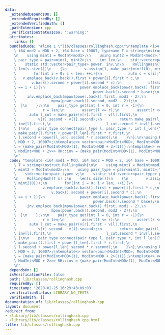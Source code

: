 ```yaml
---
data:
  _extendedDependsOn: []
  _extendedRequiredBy: []
  _extendedVerifiedWith: []
  _pathExtension: cpp
  _verificationStatusIcon: ':warning:'
  attributes:
    links: []
  bundledCode: "#line 1 \"lib/classes/rollinghash.cpp\"\ntemplate <i64 mod1 = MOD,\
    \ i64 mod2 = MOD + 2, i64 base = 10007, typename T = string>\nstruct RollingHash{\n\
    \n    using mint1 = ModInt<mod1>;\n    using mint2 = ModInt<mod2>;\n    using\
    \ pair_type = pair<mint1, mint2>;\n    int len;\n    std::vector<pair_type> v;\n\
    \    static std::vector<pair_type> power, inv;\n\n    RollingHash(T s) :\n   \
    \ len(s.size())\n    {\n        v.assign(1, make_pair(mint1(0), mint2(0)));\n\
    \        for(int i = 0; i < len; ++i){\n            auto c = s[i];\n         \
    \   v.emplace_back(v.back().first + power[i].first * c,\n                    \
    \       v.back().second + power[i].second * c);\n            if(static_cast<int>(power.size())\
    \ == i + 1){\n                power.emplace_back(power.back().first * base,\n\
    \                                   power.back().second * base);\n           \
    \     inv.emplace_back(mpow(power.back().first, mod1 - 2),\n                 \
    \                mpow(power.back().second, mod2 - 2));\n            }\n      \
    \  }\n    };\n\n    pair_type get(int l = 0, int r = -1){\n        if(r == -1)\n\
    \            r = len;\n        assert(l <= r);\n        assert(r <= len);\n  \
    \      auto l_cut = make_pair(v[r].first - v[l].first,\n                     \
    \          v[r].second - v[l].second);\n        return make_pair(l_cut.first *\
    \ inv[l].first,\n                         l_cut.second * inv[l].second);\n   \
    \ }\n\n    pair_type connect(pair_type l, pair_type r, int l_len){\n        return\
    \ make_pair(l.first + power[l_len].first * r.first,\n                        \
    \ l.second + power[l_len].second * r.second);\n    }\n};\n\nusing RH = RollingHash<MOD,\
    \ MOD + 2, 10007>;\ntemplate<> vector<pair<ModInt<MOD>, ModInt<MOD + 2>>> RH::power\
    \ = {make_pair(ModInt<MOD>(1), ModInt<MOD + 2>(1))};\ntemplate<> vector<pair<ModInt<MOD>,\
    \ ModInt<MOD + 2>>> RH::inv = {make_pair(ModInt<MOD>(1), ModInt<MOD + 2>(1))};\n\
    \n"
  code: "template <i64 mod1 = MOD, i64 mod2 = MOD + 2, i64 base = 10007, typename\
    \ T = string>\nstruct RollingHash{\n\n    using mint1 = ModInt<mod1>;\n    using\
    \ mint2 = ModInt<mod2>;\n    using pair_type = pair<mint1, mint2>;\n    int len;\n\
    \    std::vector<pair_type> v;\n    static std::vector<pair_type> power, inv;\n\
    \n    RollingHash(T s) :\n    len(s.size())\n    {\n        v.assign(1, make_pair(mint1(0),\
    \ mint2(0)));\n        for(int i = 0; i < len; ++i){\n            auto c = s[i];\n\
    \            v.emplace_back(v.back().first + power[i].first * c,\n           \
    \                v.back().second + power[i].second * c);\n            if(static_cast<int>(power.size())\
    \ == i + 1){\n                power.emplace_back(power.back().first * base,\n\
    \                                   power.back().second * base);\n           \
    \     inv.emplace_back(mpow(power.back().first, mod1 - 2),\n                 \
    \                mpow(power.back().second, mod2 - 2));\n            }\n      \
    \  }\n    };\n\n    pair_type get(int l = 0, int r = -1){\n        if(r == -1)\n\
    \            r = len;\n        assert(l <= r);\n        assert(r <= len);\n  \
    \      auto l_cut = make_pair(v[r].first - v[l].first,\n                     \
    \          v[r].second - v[l].second);\n        return make_pair(l_cut.first *\
    \ inv[l].first,\n                         l_cut.second * inv[l].second);\n   \
    \ }\n\n    pair_type connect(pair_type l, pair_type r, int l_len){\n        return\
    \ make_pair(l.first + power[l_len].first * r.first,\n                        \
    \ l.second + power[l_len].second * r.second);\n    }\n};\n\nusing RH = RollingHash<MOD,\
    \ MOD + 2, 10007>;\ntemplate<> vector<pair<ModInt<MOD>, ModInt<MOD + 2>>> RH::power\
    \ = {make_pair(ModInt<MOD>(1), ModInt<MOD + 2>(1))};\ntemplate<> vector<pair<ModInt<MOD>,\
    \ ModInt<MOD + 2>>> RH::inv = {make_pair(ModInt<MOD>(1), ModInt<MOD + 2>(1))};\n\
    \n"
  dependsOn: []
  isVerificationFile: false
  path: lib/classes/rollinghash.cpp
  requiredBy: []
  timestamp: '2020-02-25 16:29:43+09:00'
  verificationStatus: LIBRARY_NO_TESTS
  verifiedWith: []
documentation_of: lib/classes/rollinghash.cpp
layout: document
redirect_from:
- /library/lib/classes/rollinghash.cpp
- /library/lib/classes/rollinghash.cpp.html
title: lib/classes/rollinghash.cpp
---
```


